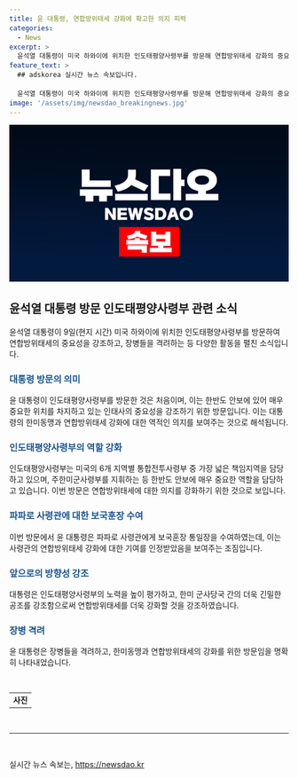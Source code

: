 ```yaml
---
title: 윤 대통령, 연합방위태세 강화에 확고한 의지 피력
categories:
  - News
excerpt: >
  윤석열 대통령이 미국 하와이에 위치한 인도태평양사령부를 방문해 연합방위태세 강화의 중요성을 강조하고, 인태사의 역할에 대해 언급했습니다. 또한, 사령관에게 보국훈장 통일장을 수여하는 등 협력과 안보 강화에 대한 노력을 확인했습니다. 이에 대한 장병들의 노력을 격려하고, 한반도 안보를 강화하기 위한 한미동맹의 중요성을 강조했습니다. (출처: 정책브리핑 www.korea.kr)
feature_text: >
  ## adskorea 실시간 뉴스 속보입니다.

  윤석열 대통령이 미국 하와이에 위치한 인도태평양사령부를 방문해 연합방위태세 강화의 중요성을 강조하고, 인태사의 역할에 대해 언급했습니다. 또한, 사령관에게 보국훈장 통일장을 수여하는 등 협력과 안보 강화에 대한 노력을 확인했습니다. 이에 대한 장병들의 노력을 격려하고, 한반도 안보를 강화하기 위한 한미동맹의 중요성을 강조했습니다. (출처: 정책브리핑 www.korea.kr)
image: '/assets/img/newsdao_breakingnews.jpg'
---
```


<p><img src="/assets/img/newsdao_breakingnews.jpg" alt="adskorea 속보" /></p>

<h2 data-ke-size="size26">윤석열 대통령 방문 인도태평양사령부 관련 소식</h2>

<p data-ke-size="size16">윤석열 대통령이 9일(현지 시간) 미국 하와이에 위치한 인도태평양사령부를 방문하여 연합방위태세의 중요성을 강조하고, 장병들을 격려하는 등 다양한 활동을 펼친 소식입니다.</p>

<h3><b><span style="color: #1a5490;">대통령 방문의 의미</span></b></h3>

<p data-ke-size="size16">윤 대통령이 인도태평양사령부를 방문한 것은 처음이며, 이는 한반도 안보에 있어 매우 중요한 위치를 차지하고 있는 인태사의 중요성을 강조하기 위한 방문입니다. 이는 대통령의 한미동맹과 연합방위태세 강화에 대한 역적인 의지를 보여주는 것으로 해석됩니다.</p>

<h3><b><span style="color: #1a5490;">인도태평양사령부의 역할 강화</span></b></h3>

<p data-ke-size="size16">인도태평양사령부는 미국의 6개 지역별 통합전투사령부 중 가장 넓은 책임지역을 담당하고 있으며, 주한미군사령부를 지휘하는 등 한반도 안보에 매우 중요한 역할을 담당하고 있습니다. 이번 방문은 연합방위태세에 대한 의지를 강화하기 위한 것으로 보입니다.</p>

<h3><b><span style="color: #1a5490;">파파로 사령관에 대한 보국훈장 수여</span></b></h3>

<p data-ke-size="size16">이번 방문에서 윤 대통령은 파파로 사령관에게 보국훈장 통일장을 수여하였는데, 이는 사령관의 연합방위태세 강화에 대한 기여를 인정받았음을 보여주는 조짐입니다.</p>

<h3><b><span style="color: #1a5490;">앞으로의 방향성 강조</span></b></h3>

<p data-ke-size="size16">대통령은 인도태평양사령부의 노력을 높이 평가하고, 한미 군사당국 간의 더욱 긴밀한 공조를 강조함으로써 연합방위태세를 더욱 강화할 것을 강조하였습니다.</p>

<h3><b><span style="color: #1a5490;">장병 격려</span></b></h3>

<p data-ke-size="size16">윤 대통령은 장병들을 격려하고, 한미동맹과 연합방위태세의 강화를 위한 방문임을 명확히 나타내었습니다.</p>

<p data-ke-size="size16">&nbsp;</p>

<table>
    <tbody>
        <tr>
            <td style="text-align: center; height: 17px;"><b>사진</b></td>
        </tr>
    </tbody>
</table>

<p data-ke-size="size16">&nbsp;</p>

<hr>

<p data-ke-size="size16">&nbsp;</p>
실시간 뉴스 속보는, <a href="https://newsdao.kr" rel="dofollow">https://newsdao.kr</a>


